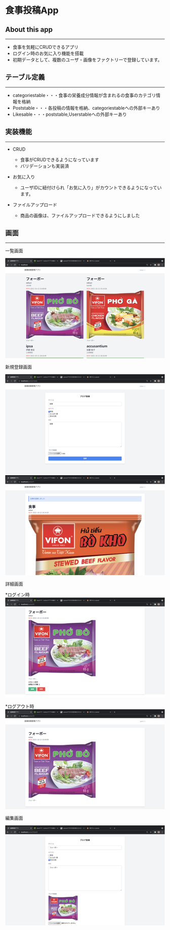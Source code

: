 
# 食事投稿App

## About this app
---
* 食事を気軽にCRUDできるアプリ
* ログイン時のお気に入り機能を搭載
* 初期データとして、複数のユーザ・画像をファクトリーで登録しています。

## テーブル定義
---
* categoriestable・・・食事の栄養成分情報が含まれるの食事のカテゴリ情報を格納
* Poststable・・・各投稿の情報を格納、categoriestableへの外部キーあり
* Likesable・・・poststable,Userstableへの外部キーあり


## 実装機能
---

* CRUD
  * 食事がCRUDできるようになっています
  * バリデーションも実装済

* お気に入り
  * ユーザIDに紐付けられ「お気に入り」がカウントできるようになっています。

* ファイルアップロード
   * 商品の画像は、ファイルアップロードできるようにしました


## 画面
---
一覧画面

![index01](app/images/index01.png)


新規登録画面

![create01](app/images/create01.png)
![create01](app/images/create02.png)


詳細画面

*ログイン時
![show01](app/images/show01.png)

*ログアウト時
![show02](app/images/show02.png)


編集画面

![edit01](app/images/edit01.png)



